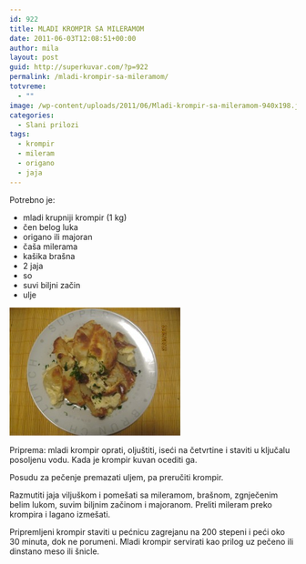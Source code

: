 ```yaml
---
id: 922
title: MLADI KROMPIR SA MILERAMOM
date: 2011-06-03T12:08:51+00:00
author: mila
layout: post
guid: http://superkuvar.com/?p=922
permalink: /mladi-krompir-sa-mileramom/
totvreme:
  - ""
image: /wp-content/uploads/2011/06/Mladi-krompir-sa-mileramom-940x198.jpg
categories:
  - Slani prilozi
tags:
  - krompir
  - mileram
  - origano
  - jaja
---
```

Potrebno je:

  * mladi krupniji krompir (1 kg)
  * čen belog luka
  * origano ili majoran
  * čaša milerama
  * kašika brašna
  * 2 jaja
  * so
  * suvi biljni začin
  * ulje

<img class="alignnone size-medium wp-image-3300" title="Mladi krompir sa mileramom" src="/wp-content/uploads/2011/06/Mladi-krompir-sa-mileramom-300x225.jpg" alt="" width="300" height="225" /> 

Priprema: mladi krompir oprati, oljuštiti, iseći na četvrtine i staviti u ključalu posoljenu vodu. Kada je krompir kuvan ocediti ga.

Posudu za pečenje premazati uljem, pa preručiti krompir.

Razmutiti jaja viljuškom i pomešati sa mileramom, brašnom, zgnječenim belim lukom, suvim biljnim začinom i majoranom. Preliti mileram preko krompira i lagano izmešati.

Pripremljeni krompir staviti u pećnicu zagrejanu na 200 stepeni i peći oko 30 minuta, dok ne porumeni. Mladi krompir servirati kao prilog uz pečeno ili dinstano meso ili šnicle.

&nbsp;
